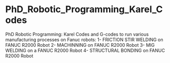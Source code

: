 # PhD_Robotic_Programming_Karel_Codes
PhD
Robotic Programming: Karel Codes and G-codes to run various manufacturing processes on Fanuc robots:
1- FRICTION STIR WELDING on FANUC R2000 Robot
2- MACHINNING on FANUC R2000 Robot
3- MIG WELDING on a FANUC R2000 Robot
4- STRUCTURAL BONDING on FANUC R2000 Robot

